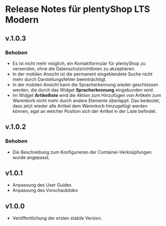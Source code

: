 # Release Notes für plentyShop LTS Modern

## v.1.0.3

### Behoben

- Es ist nicht mehr möglich, ein Kontaktformular für plentyShop zu versenden, ohne die Datenschutzrichtlinien zu akzeptieren.
- In der mobilen Ansicht ist die permanent eingeblendete Suche nicht mehr durch Darstellungsfehler beeinträchtigt.
- In der mobilen Ansicht kann die Spracherkennung wieder geschlossen werden, die durch das Widget **Spracherkennung** eingebunden wird.
- Im Widget **Artikelliste** wird die Aktion zum Hinzufügen von Artikeln zum Warenkorb nicht mehr durch andere Elemente überlappt. Das bedeutet, dass jetzt wieder alle Artikel dem Warenkorb hinzugefügt werden können, egal an welcher Position sich der Artikel in der Liste befindet.

## v.1.0.2

### Behoben

- Die Beschreibung zum Konfigurieren der Container-Verknüpfungen wurde angepasst.

## v1.0.1

- Anpassung des User Guides
- Anpassung des Vorschaubildes

## v1.0.0

- Veröffentlichung der ersten stabile Version.
